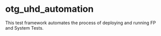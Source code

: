 # otg_uhd_automation
This test framework automates the process of deploying and running FP and System Tests. 
